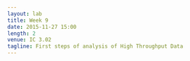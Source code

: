 ```yaml
---
layout: lab
title: Week 9
date: 2015-11-27 15:00
length: 2
venue: IC 3.02
tagline: First steps of analysis of High Throughput Data
---
```

